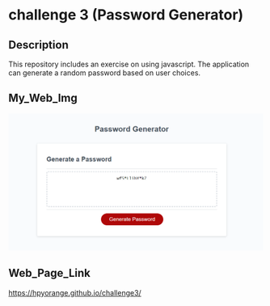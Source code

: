 # challenge 3 (Password Generator)

## Description
This repository includes an exercise on using javascript. The application can generate a random password based on user choices.

## My_Web_Img
![Web brief](pwg_sample.png "Web sample")

## Web_Page_Link
https://hpyorange.github.io/challenge3/